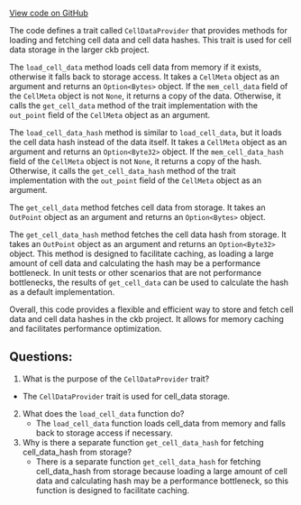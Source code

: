[View code on GitHub](https://github.com/nervosnetwork/ckb/traits/src/cell_data_provider.rs)

The code defines a trait called `CellDataProvider` that provides methods for loading and fetching cell data and cell data hashes. This trait is used for cell data storage in the larger ckb project.

The `load_cell_data` method loads cell data from memory if it exists, otherwise it falls back to storage access. It takes a `CellMeta` object as an argument and returns an `Option<Bytes>` object. If the `mem_cell_data` field of the `CellMeta` object is not `None`, it returns a copy of the data. Otherwise, it calls the `get_cell_data` method of the trait implementation with the `out_point` field of the `CellMeta` object as an argument.

The `load_cell_data_hash` method is similar to `load_cell_data`, but it loads the cell data hash instead of the data itself. It takes a `CellMeta` object as an argument and returns an `Option<Byte32>` object. If the `mem_cell_data_hash` field of the `CellMeta` object is not `None`, it returns a copy of the hash. Otherwise, it calls the `get_cell_data_hash` method of the trait implementation with the `out_point` field of the `CellMeta` object as an argument.

The `get_cell_data` method fetches cell data from storage. It takes an `OutPoint` object as an argument and returns an `Option<Bytes>` object.

The `get_cell_data_hash` method fetches the cell data hash from storage. It takes an `OutPoint` object as an argument and returns an `Option<Byte32>` object. This method is designed to facilitate caching, as loading a large amount of cell data and calculating the hash may be a performance bottleneck. In unit tests or other scenarios that are not performance bottlenecks, the results of `get_cell_data` can be used to calculate the hash as a default implementation.

Overall, this code provides a flexible and efficient way to store and fetch cell data and cell data hashes in the ckb project. It allows for memory caching and facilitates performance optimization.
## Questions: 
 1. What is the purpose of the `CellDataProvider` trait?
   - The `CellDataProvider` trait is used for cell_data storage.
2. What does the `load_cell_data` function do?
   - The `load_cell_data` function loads cell_data from memory and falls back to storage access if necessary.
3. Why is there a separate function `get_cell_data_hash` for fetching cell_data_hash from storage?
   - There is a separate function `get_cell_data_hash` for fetching cell_data_hash from storage because loading a large amount of cell data and calculating hash may be a performance bottleneck, so this function is designed to facilitate caching.